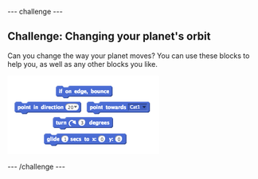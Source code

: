 --- challenge ---
## Challenge: Changing your planet's orbit
Can you change the way your planet moves? You can use these blocks to help you, as well as any other blocks you like.

![screenshot](images/sj-move-help.png)




--- /challenge ---